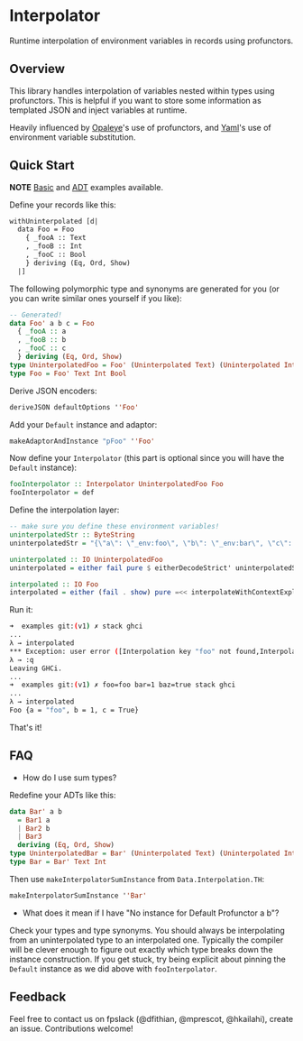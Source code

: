# Interpolator

Runtime interpolation of environment variables in records using profunctors.

## Overview

This library handles interpolation of variables nested within types using profunctors. This is
helpful if you want to store some information as templated JSON and inject variables at runtime.

Heavily influenced by [Opaleye](http://hackage.haskell.org/package/opaleye)'s use of profunctors,
and [Yaml](http://hackage.haskell.org/package/yaml)'s use of environment variable substitution.

## Quick Start

**NOTE** [Basic](examples/Basic.hs) and [ADT](examples/ADT.hs) examples available.

Define your records like this:

```haskell
withUninterpolated [d|
  data Foo = Foo
    { _fooA :: Text
    , _fooB :: Int
    , _fooC :: Bool
    } deriving (Eq, Ord, Show)
  |]
```

The following polymorphic type and synonyms are generated for you (or you can write similar ones
yourself if you like):

```haskell
-- Generated!
data Foo' a b c = Foo
  { _fooA :: a
  , _fooB :: b
  , _fooC :: c
  } deriving (Eq, Ord, Show)
type UninterpolatedFoo = Foo' (Uninterpolated Text) (Uninterpolated Int) (Uninterpolated Bool)
type Foo = Foo' Text Int Bool
```

Derive JSON encoders:

```haskell
deriveJSON defaultOptions ''Foo'
```

Add your `Default` instance and adaptor:

```haskell
makeAdaptorAndInstance "pFoo" ''Foo'
```

Now define your `Interpolator` (this part is optional since you will have the `Default` instance):

```haskell
fooInterpolator :: Interpolator UninterpolatedFoo Foo
fooInterpolator = def
```

Define the interpolation layer:

```haskell
-- make sure you define these environment variables!
uninterpolatedStr :: ByteString
uninterpolatedStr = "{\"a\": \"_env:foo\", \"b\": \"_env:bar\", \"c\": \"_env:baz\" }"

uninterpolated :: IO UninterpolatedFoo
uninterpolated = either fail pure $ eitherDecodeStrict' uninterpolatedStr

interpolated :: IO Foo
interpolated = either (fail . show) pure =<< interpolateWithContextExplicit fooInterpolator =<< uninterpolated
```

Run it:

```bash
➜  examples git:(v1) ✗ stack ghci
...
λ → interpolated
*** Exception: user error ([Interpolation key "foo" not found,Interpolation key "bar" not found,Interpolation key "baz" not found])
λ → :q
Leaving GHCi.
...
➜  examples git:(v1) ✗ foo=foo bar=1 baz=true stack ghci
...
λ → interpolated
Foo {a = "foo", b = 1, c = True}
```

That's it!

## FAQ

* How do I use sum types?

Redefine your ADTs like this:

```haskell
data Bar' a b
  = Bar1 a
  | Bar2 b
  | Bar3
  deriving (Eq, Ord, Show)
type UninterpolatedBar = Bar' (Uninterpolated Text) (Uninterpolated Int)
type Bar = Bar' Text Int
```

Then use `makeInterpolatorSumInstance` from `Data.Interpolation.TH`:

```haskell
makeInterpolatorSumInstance ''Bar'
```

* What does it mean if I have "No instance for Default Profunctor a b"?

Check your types and type synonyms. You should always be interpolating from an uninterpolated
type to an interpolated one. Typically the compiler will be clever enough to figure out exactly
which type breaks down the instance construction. If you get stuck, try being explicit about pinning
the `Default` instance as we did above with `fooInterpolator`.

## Feedback

Feel free to contact us on fpslack (@dfithian, @mprescot, @hkailahi), create an issue. Contributions
welcome!
